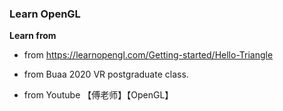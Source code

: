 ### Learn OpenGL

**Learn from**

* from https://learnopengl.com/Getting-started/Hello-Triangle

* from Buaa 2020 VR postgraduate class.

* from Youtube 【傅老师】【OpenGL】

  